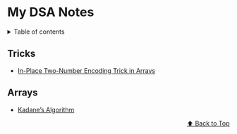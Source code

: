 <div id="top"></div>

# My DSA Notes

<details>
<summary>Table of contents</summary>

-   [Tricks](#tricks)
-   [Arrays](#arrays)

</details>


## Tricks
  - [In-Place Two-Number Encoding Trick in Arrays](./Tricks/README.md#in-place-two-number-encoding-trick-in-arrays)

## Arrays
  - [Kadane’s Algorithm](./Arrays/README.md#kadanes-algorithm)

<p align="right"><a href="#top">⬆️ Back to Top</a></p>
